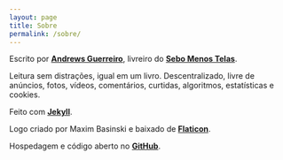 ```yaml
---
layout: page
title: Sobre
permalink: /sobre/
---
```


Escrito por **[Andrews Guerreiro](https://github.com/andguerreiro)**, livreiro do **[Sebo Menos Telas](https://github.com/andguerreiro/sebomenostelas)**.

Leitura sem distrações, igual em um livro. Descentralizado, livre de anúncios, fotos, vídeos, comentários, curtidas, algoritmos, estatísticas e cookies. 

Feito com **[Jekyll](https://jekyllrb.com/)**.

Logo criado por Maxim Basinski e baixado de **[Flaticon](https://www.flaticon.com/free-icons/typewriter)**.

Hospedagem e código aberto no **[GitHub](https://github.com/andguerreiro/blog)**.
